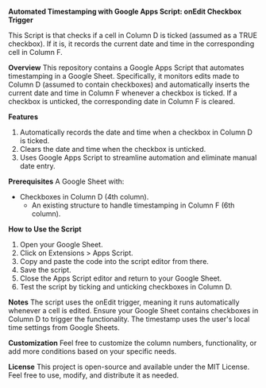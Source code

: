 **Automated Timestamping with Google Apps Script: onEdit Checkbox Trigger**

This Script is that checks if a cell in Column D is ticked (assumed as a TRUE checkbox). If it is, it records the current date and time in the corresponding cell in Column F.

**Overview**
This repository contains a Google Apps Script that automates timestamping in a Google Sheet. Specifically, it monitors edits made to Column D (assumed to contain checkboxes) and automatically inserts the current date and time in Column F whenever a checkbox is ticked. If a checkbox is unticked, the corresponding date in Column F is cleared.

**Features**
1. Automatically records the date and time when a checkbox in Column D is ticked.
2. Clears the date and time when the checkbox is unticked.
3. Uses Google Apps Script to streamline automation and eliminate manual date entry.

**Prerequisites**
A Google Sheet with:
  - Checkboxes in Column D (4th column).
    - An existing structure to handle timestamping in Column F (6th column).

**How to Use the Script**
1. Open your Google Sheet.
2. Click on Extensions > Apps Script.
3. Copy and paste the code into the script editor from there.
4. Save the script.
5. Close the Apps Script editor and return to your Google Sheet.
6. Test the script by ticking and unticking checkboxes in Column D.

**Notes**
The script uses the onEdit trigger, meaning it runs automatically whenever a cell is edited.
Ensure your Google Sheet contains checkboxes in Column D to trigger the functionality.
The timestamp uses the user's local time settings from Google Sheets.

**Customization**
Feel free to customize the column numbers, functionality, or add more conditions based on your specific needs.

**License**
This project is open-source and available under the MIT License. Feel free to use, modify, and distribute it as needed.
